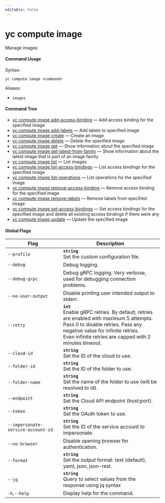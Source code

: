 ```yaml
---
editable: false
---
```


# yc compute image

Manage images

#### Command Usage

Syntax: 

`yc compute image <command>`

Aliases: 

- `images`

#### Command Tree

- [yc compute image add-access-binding](add-access-binding.md) — Add access binding for the specified image
- [yc compute image add-labels](add-labels.md) — Add labels to specified image
- [yc compute image create](create.md) — Create an image
- [yc compute image delete](delete.md) — Delete the specified image
- [yc compute image get](get.md) — Show information about the specified image
- [yc compute image get-latest-from-family](get-latest-from-family.md) — Show information about the latest image that is part of an image family
- [yc compute image list](list.md) — List images
- [yc compute image list-access-bindings](list-access-bindings.md) — List access bindings for the specified image
- [yc compute image list-operations](list-operations.md) — List operations for the specified image
- [yc compute image remove-access-binding](remove-access-binding.md) — Remove access binding for the specified image
- [yc compute image remove-labels](remove-labels.md) — Remove labels from specified image
- [yc compute image set-access-bindings](set-access-bindings.md) — Set access bindings for the specified image and delete all existing access bindings if there were any
- [yc compute image update](update.md) — Update the specified image

#### Global Flags

| Flag | Description |
|----|----|
|`--profile`|<b>`string`</b><br/>Set the custom configuration file.|
|`--debug`|Debug logging.|
|`--debug-grpc`|Debug gRPC logging. Very verbose, used for debugging connection problems.|
|`--no-user-output`|Disable printing user intended output to stderr.|
|`--retry`|<b>`int`</b><br/>Enable gRPC retries. By default, retries are enabled with maximum 5 attempts.<br/>Pass 0 to disable retries. Pass any negative value for infinite retries.<br/>Even infinite retries are capped with 2 minutes timeout.|
|`--cloud-id`|<b>`string`</b><br/>Set the ID of the cloud to use.|
|`--folder-id`|<b>`string`</b><br/>Set the ID of the folder to use.|
|`--folder-name`|<b>`string`</b><br/>Set the name of the folder to use (will be resolved to id).|
|`--endpoint`|<b>`string`</b><br/>Set the Cloud API endpoint (host:port).|
|`--token`|<b>`string`</b><br/>Set the OAuth token to use.|
|`--impersonate-service-account-id`|<b>`string`</b><br/>Set the ID of the service account to impersonate.|
|`--no-browser`|Disable opening browser for authentication.|
|`--format`|<b>`string`</b><br/>Set the output format: text (default), yaml, json, json-rest.|
|`--jq`|<b>`string`</b><br/>Query to select values from the response using jq syntax|
|`-h`,`--help`|Display help for the command.|
